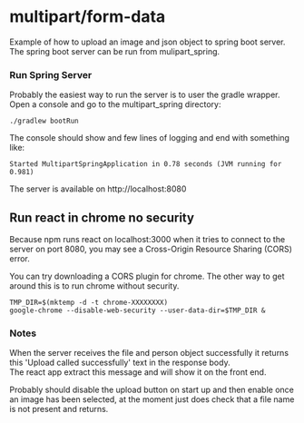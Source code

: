 # multipart/form-data

Example of how to upload an image and json object to spring boot server.
The spring boot server can be run from mulipart_spring.

### Run Spring Server
Probably the easiest way to run the server is to user the gradle wrapper. Open a console and go to the multipart_spring directory:
```
./gradlew bootRun
```

The console should show and few lines of logging and end with something like:
```
Started MultipartSpringApplication in 0.78 seconds (JVM running for 0.981)
```

The server is available on http://localhost:8080

## Run react in chrome no security
Because npm runs react on localhost:3000 when it tries to connect to the server on port 8080, you may see a 
Cross-Origin Resource Sharing (CORS) error.

You can try downloading a CORS plugin for chrome. The other way to get around this is to run chrome without security.
```
TMP_DIR=$(mktemp -d -t chrome-XXXXXXXX)
google-chrome --disable-web-security --user-data-dir=$TMP_DIR &
```

### Notes
When the server receives the file and person object successfully it returns this 'Upload called successfully' text in the response body.  
The react app extract this message and will show it on the front end.

Probably should disable the upload button on start up and then enable once an image has been selected, at the moment 
just does check that a file name is not present and returns.